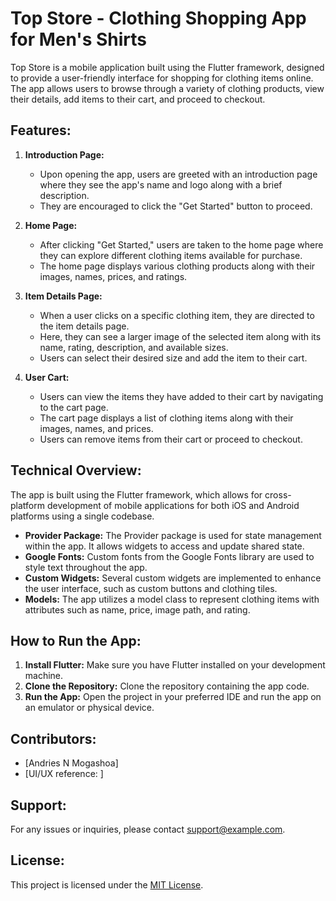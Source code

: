# Top Store - Clothing Shopping App for Men's Shirts

Top Store is a mobile application built using the Flutter framework, designed to provide a user-friendly interface for shopping for clothing items online. The app allows users to browse through a variety of clothing products, view their details, add items to their cart, and proceed to checkout.

## Features:

1. **Introduction Page:**
   - Upon opening the app, users are greeted with an introduction page where they see the app's name and logo along with a brief description.
   - They are encouraged to click the "Get Started" button to proceed.

2. **Home Page:**
   - After clicking "Get Started," users are taken to the home page where they can explore different clothing items available for purchase.
   - The home page displays various clothing products along with their images, names, prices, and ratings.

3. **Item Details Page:**
   - When a user clicks on a specific clothing item, they are directed to the item details page.
   - Here, they can see a larger image of the selected item along with its name, rating, description, and available sizes.
   - Users can select their desired size and add the item to their cart.

4. **User Cart:**
   - Users can view the items they have added to their cart by navigating to the cart page.
   - The cart page displays a list of clothing items along with their images, names, and prices.
   - Users can remove items from their cart or proceed to checkout.

## Technical Overview:

The app is built using the Flutter framework, which allows for cross-platform development of mobile applications for both iOS and Android platforms using a single codebase.

- **Provider Package:** The Provider package is used for state management within the app. It allows widgets to access and update shared state.
- **Google Fonts:** Custom fonts from the Google Fonts library are used to style text throughout the app.
- **Custom Widgets:** Several custom widgets are implemented to enhance the user interface, such as custom buttons and clothing tiles.
- **Models:** The app utilizes a model class to represent clothing items with attributes such as name, price, image path, and rating.

## How to Run the App:

1. **Install Flutter:** Make sure you have Flutter installed on your development machine.
2. **Clone the Repository:** Clone the repository containing the app code.
3. **Run the App:** Open the project in your preferred IDE and run the app on an emulator or physical device.

## Contributors:

- [Andries N Mogashoa]
- [UI/UX reference: ]

## Support:

For any issues or inquiries, please contact [support@example.com](mailto:support@example.com).

## License:

This project is licensed under the [MIT License](LICENSE).